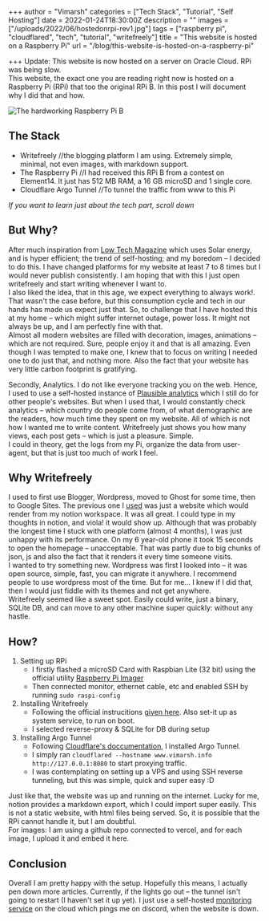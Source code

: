 +++
author = "Vimarsh"
categories = ["Tech Stack", "Tutorial", "Self Hosting"]
date = 2022-01-24T18:30:00Z
description = ""
images = ["/uploads/2022/06/hostedonrpi-rev1.jpg"]
tags = ["raspberry pi", "cloudflared", "tech", "tutorial", "writefreely"]
title = "This website is hosted on a Raspberry Pi"
url = "/blog/this-website-is-hosted-on-a-raspberry-pi"

+++
Update: This website is now hosted on a server on Oracle Cloud. RPi was being slow.  
 This website, the exact one you are reading right now is hosted on a Raspberry Pi (RPi) that too the original RPi B. In this post I will document why I did that and how.

![The hardworking Raspberry Pi B](/uploads/2022/06/hostedonrpi-rev1.jpg)

## The Stack

* Writefreely //the blogging platform I am using. Extremely simple, minimal, not even images, with markdown support.
* The Raspberry Pi //I had received this RPi B from a contest on Element14. It just has 512 MB RAM, a 16 GB microSD and 1 single core.
* Cloudflare Argo Tunnel //To tunnel the traffic from www to this Pi

_If you want to learn just about the tech part, scroll down_

## But Why?

After much inspiration from [Low Tech Magazine](https://solar.lowtechmagazine.com/power.html) which uses Solar energy, and is hyper efficient; the trend of self-hosting; and my boredom – I decided to do this. I have changed platforms for my website at least 7 to 8 times but I would never publish consistently. I am hoping that with this I just open writefreely and start writing whenever I want to.  
 I also liked the idea, that in this age, we expect everything to always work!. That wasn't the case before, but this consumption cycle and tech in our hands has made us expect just that. So, to challenge that I have hosted this at my home – which might suffer internet outage, power loss. It might not always be up, and I am perfectly fine with that.  
 Almost all modern websites are filled with decoration, images, animations – which are not required. Sure, people enjoy it and that is all amazing. Even though I was tempted to make one, I knew that to focus on writing I needed one to do just that, and nothing more. Also the fact that your website has very little carbon footprint is gratifying.

Secondly, Analytics. I do not like everyone tracking you on the web. Hence, I used to use a self-hosted instance of [Plausible analytics](https://z.0xvimarsh.com/) which I still do for other people's websites. But when I used that, I would constantly check analytics – which country do people come from, of what demographic are the readers, how much time they spent on my website. All of which is not how I wanted me to write content. Writefreely just shows you how many views, each post gets – which is just a pleasure. Simple.  
 I could in theory, get the logs from my Pi, organize the data from user-agent, but that is just too much of work I feel.

## Why Writefreely

I used to first use Blogger, Wordpress, moved to Ghost for some time, then to Google Sites. The previous one I [used](https://notion-based-website.onrender.com/) was just a website which would render from my notion workspace. It was all great. I could type in my thoughts in notion, and viola! it would show up. Although that was probably the longest time I stuck with one platform (almost 4 months), I was just unhappy with its performance. On my 6 year-old phone it took 15 seconds to open the homepage – unacceptable. That was partly due to big chunks of json, js and also the fact that it renders it every time someone visits.  
 I wanted to try something new. Wordpress was first I looked into – it was open source, simple, fast, you can migrate it anywhere. I recommend people to use wordpress most of the time. But for me... I knew if I did that, then I would just fiddle with its themes and not get anywhere.  
 Writefreely seemed like a sweet spot. Easily could write, just a binary, SQLite DB, and can move to any other machine super quickly: without any hastle.

## How?

1. Setting up RPi
   * I firstly flashed a microSD Card with Raspbian Lite (32 bit) using the official utility [Raspberry Pi Imager](https://www.raspberrypi.com/software/)
   * Then connected monitor, ethernet cable, etc and enabled SSH by running `sudo raspi-config`
2. Installing Writefreely
   * Following the official instrucitions [given here](https://writefreely.org/start). Also set-it up as system service, to run on boot.
   * I selected reverse-proxy & SQLite for DB during setup
3. Installing Argo Tunnel
   * Following [Cloudflare's doccumentation](https://developers.cloudflare.com/cloudflare-one/tutorials/share-new-site), I installed Argo Tunnel.
   * I simply ran `cloudflared --hostname www.vimarsh.info http://127.0.0.1:8080` to start proxying traffic.
   * I was contemplating on setting up a VPS and using SSH reverse tunneling, but this was simple, quick and super easy :D

Just like that, the website was up and running on the internet. Lucky for me, notion provides a markdown export, which I could import super easily. This is not a static website, with html files being served. So, it is possible that the RPi cannot handle it, but I am doubtful.  
 For images: I am using a github repo connected to vercel, and for each image, I upload it and embed it here. 

## Conclusion

Overall I am pretty happy with the setup. Hopefully this means, I actually pen down more articles. Currently, if the lights go out – the tunnel isn't going to restart (I haven't set it up yet). I just use a self-hosted [monitoring service](https://github.com/louislam/uptime-kuma) on the cloud which pings me on discord, when the website is down.